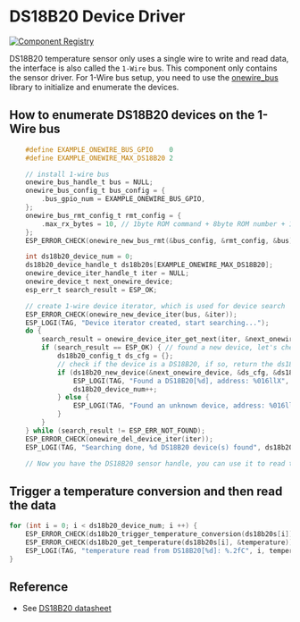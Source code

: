 # DS18B20 Device Driver

[![Component Registry](https://components.espressif.com/components/espressif/ds18b20/badge.svg)](https://components.espressif.com/components/espressif/ds18b20)

DS18B20 temperature sensor only uses a single wire to write and read data, the interface is also called the `1-Wire` bus. This component only contains the sensor driver. For 1-Wire bus setup, you need to use the [onewire_bus](https://components.espressif.com/components/espressif/onewire_bus) library to initialize and enumerate the devices.

## How to enumerate DS18B20 devices on the 1-Wire bus

```c
    #define EXAMPLE_ONEWIRE_BUS_GPIO    0
    #define EXAMPLE_ONEWIRE_MAX_DS18B20 2

    // install 1-wire bus
    onewire_bus_handle_t bus = NULL;
    onewire_bus_config_t bus_config = {
        .bus_gpio_num = EXAMPLE_ONEWIRE_BUS_GPIO,
    };
    onewire_bus_rmt_config_t rmt_config = {
        .max_rx_bytes = 10, // 1byte ROM command + 8byte ROM number + 1byte device command
    };
    ESP_ERROR_CHECK(onewire_new_bus_rmt(&bus_config, &rmt_config, &bus));

    int ds18b20_device_num = 0;
    ds18b20_device_handle_t ds18b20s[EXAMPLE_ONEWIRE_MAX_DS18B20];
    onewire_device_iter_handle_t iter = NULL;
    onewire_device_t next_onewire_device;
    esp_err_t search_result = ESP_OK;

    // create 1-wire device iterator, which is used for device search
    ESP_ERROR_CHECK(onewire_new_device_iter(bus, &iter));
    ESP_LOGI(TAG, "Device iterator created, start searching...");
    do {
        search_result = onewire_device_iter_get_next(iter, &next_onewire_device);
        if (search_result == ESP_OK) { // found a new device, let's check if we can upgrade it to a DS18B20
            ds18b20_config_t ds_cfg = {};
            // check if the device is a DS18B20, if so, return the ds18b20 handle
            if (ds18b20_new_device(&next_onewire_device, &ds_cfg, &ds18b20s[ds18b20_device_num]) == ESP_OK) {
                ESP_LOGI(TAG, "Found a DS18B20[%d], address: %016llX", ds18b20_device_num, next_onewire_device.address);
                ds18b20_device_num++;
            } else {
                ESP_LOGI(TAG, "Found an unknown device, address: %016llX", next_onewire_device.address);
            }
        }
    } while (search_result != ESP_ERR_NOT_FOUND);
    ESP_ERROR_CHECK(onewire_del_device_iter(iter));
    ESP_LOGI(TAG, "Searching done, %d DS18B20 device(s) found", ds18b20_device_num);

    // Now you have the DS18B20 sensor handle, you can use it to read the temperature
```

## Trigger a temperature conversion and then read the data

```c
for (int i = 0; i < ds18b20_device_num; i ++) {
    ESP_ERROR_CHECK(ds18b20_trigger_temperature_conversion(ds18b20s[i]));
    ESP_ERROR_CHECK(ds18b20_get_temperature(ds18b20s[i], &temperature));
    ESP_LOGI(TAG, "temperature read from DS18B20[%d]: %.2fC", i, temperature);
}
```

## Reference

* See [DS18B20 datasheet](https://www.analog.com/media/en/technical-documentation/data-sheets/ds18b20.pdf)
